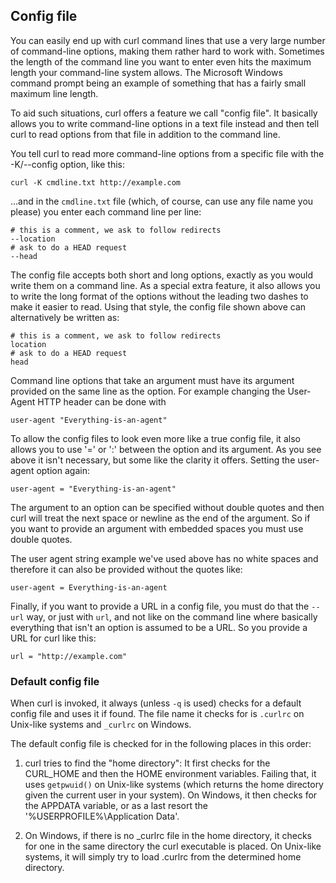 ## Config file

You can easily end up with curl command lines that use a very large number of
command-line options, making them rather hard to work with. Sometimes the length
of the command line you want to enter even hits the maximum length your
command-line system allows. The Microsoft Windows command prompt being an
example of something that has a fairly small maximum line length.

To aid such situations, curl offers a feature we call "config file". It
basically allows you to write command-line options in a text file instead and
then tell curl to read options from that file in addition to the command line.

You tell curl to read more command-line options from a specific file with the
-K/--config option, like this:

    curl -K cmdline.txt http://example.com

…and in the `cmdline.txt` file (which, of course, can use any file name you
please) you enter each command line per line:

    # this is a comment, we ask to follow redirects
    --location
    # ask to do a HEAD request
    --head

The config file accepts both short and long options, exactly as you would
write them on a command line. As a special extra feature, it also allows you
to write the long format of the options without the leading two dashes to make
it easier to read. Using that style, the config file shown above can
alternatively be written as:

    # this is a comment, we ask to follow redirects
    location
    # ask to do a HEAD request
    head

Command line options that take an argument must have its argument provided on
the same line as the option. For example changing the User-Agent HTTP header
can be done with

    user-agent "Everything-is-an-agent"

To allow the config files to look even more like a true config file, it also
allows you to use '=' or ':' between the option and its argument. As you see
above it isn't necessary, but some like the clarity it offers. Setting the
user-agent option again:

    user-agent = "Everything-is-an-agent"

The argument to an option can be specified without double quotes and then curl
will treat the next space or newline as the end of the argument. So if you
want to provide an argument with embedded spaces you must use double quotes.

The user agent string example we've used above has no white spaces and
therefore it can also be provided without the quotes like:

    user-agent = Everything-is-an-agent

Finally, if you want to provide a URL in a config file, you must do that the
`--url` way, or just with `url`, and not like on the command line where
basically everything that isn't an option is assumed to be a URL. So you
provide a URL for curl like this:

    url = "http://example.com"

### Default config file

When curl is invoked, it always (unless `-q` is used) checks for a default
config file and uses it if found. The file name it checks for is `.curlrc` on
Unix-like systems and `_curlrc` on Windows.

The default config file is checked for in the following places in this order:

1. curl tries to find the "home directory": It first checks for the CURL_HOME and
then the HOME environment variables.  Failing that, it uses `getpwuid()` on
Unix-like systems (which returns the home directory given the current user in your
system). On Windows, it then checks for the APPDATA variable, or as a last
resort the '%USERPROFILE%\Application Data'.

2. On Windows, if there is no _curlrc file in the home directory, it checks for one
in the same directory the curl executable is placed. On Unix-like systems, it will
simply try to load .curlrc from the determined home directory.

